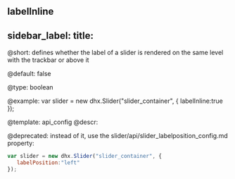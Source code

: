 labelInline
---
sidebar_label: 
title: 
---          

@short: 
defines whether the label of a slider is rendered on the same level with the trackbar or above it


@default:
false


@type: boolean

@example: 
var slider = new dhx.Slider("slider_container", { 
   labelInline:true 
});


@template:	api_config
@descr: 

@deprecated: instead of it, use the slider/api/slider_labelposition_config.md property:

~~~js
var slider = new dhx.Slider("slider_container", { 
   labelPosition:"left" 
});
~~~

